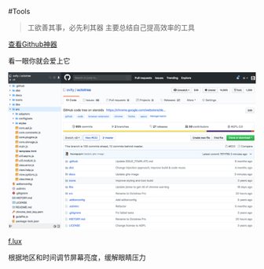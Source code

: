 #Tools

> 工欲善其事，必先利其器
主要总结自己提高效率的工具


[查看Github神器](https://github.com/buunguyen/octotree)

看一眼你就会爱上它

![P](https://github.com/buunguyen/octotree/raw/master/docs/chrome-github.png)

[f.lux](https://justgetflux.com/)

根据地区和时间调节屏幕亮度，缓解眼睛压力

